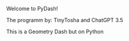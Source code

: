 Welcome to PyDash!

The programm by: TinyTosha and ChatGPT 3.5

This is a Geometry Dash but on Python

